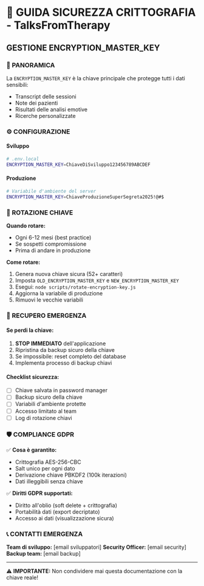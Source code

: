 # 🔐 GUIDA SICUREZZA CRITTOGRAFIA - TalksFromTherapy

## GESTIONE ENCRYPTION_MASTER_KEY

### 🎯 PANORAMICA
La `ENCRYPTION_MASTER_KEY` è la chiave principale che protegge tutti i dati sensibili:
- Transcript delle sessioni
- Note dei pazienti
- Risultati delle analisi emotive
- Ricerche personalizzate

### ⚙️ CONFIGURAZIONE

#### Sviluppo
```bash
# .env.local
ENCRYPTION_MASTER_KEY=ChiaveDiSviluppo123456789ABCDEF
```

#### Produzione
```bash
# Variabile d'ambiente del server
ENCRYPTION_MASTER_KEY=ChiaveProduzioneSuperSegreta2025!@#$
```

### 🔄 ROTAZIONE CHIAVE

**Quando rotare:**
- Ogni 6-12 mesi (best practice)
- Se sospetti compromissione
- Prima di andare in produzione

**Come rotare:**
1. Genera nuova chiave sicura (52+ caratteri)
2. Imposta `OLD_ENCRYPTION_MASTER_KEY` e `NEW_ENCRYPTION_MASTER_KEY`
3. Esegui: `node scripts/rotate-encryption-key.js`
4. Aggiorna la variabile di produzione
5. Rimuovi le vecchie variabili

### 🚨 RECUPERO EMERGENZA

#### Se perdi la chiave:
1. **STOP IMMEDIATO** dell'applicazione
2. Ripristina da backup sicuro della chiave
3. Se impossibile: reset completo del database
4. Implementa processo di backup chiavi

#### Checklist sicurezza:
- [ ] Chiave salvata in password manager
- [ ] Backup sicuro della chiave
- [ ] Variabili d'ambiente protette
- [ ] Accesso limitato al team
- [ ] Log di rotazione chiavi

### 🛡️ COMPLIANCE GDPR

✅ **Cosa è garantito:**
- Crittografia AES-256-CBC
- Salt unico per ogni dato
- Derivazione chiave PBKDF2 (100k iterazioni)
- Dati illeggibili senza chiave

✅ **Diritti GDPR supportati:**
- Diritto all'oblio (soft delete + crittografia)
- Portabilità dati (export decriptato)
- Accesso ai dati (visualizzazione sicura)

### 📞 CONTATTI EMERGENZA

**Team di sviluppo:** [email sviluppatori]
**Security Officer:** [email security]
**Backup team:** [email backup]

---

⚠️ **IMPORTANTE:** Non condividere mai questa documentazione con la chiave reale!
